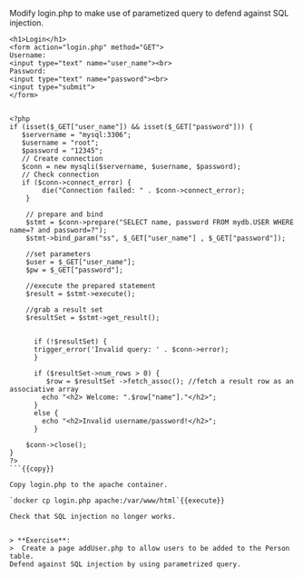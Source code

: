 
Modify login.php to make use of parametized query to defend against SQL injection.

```
<h1>Login</h1>
<form action="login.php" method="GET">
Username:
<input type="text" name="user_name"><br>
Password:
<input type="text" name="password"><br>
<input type="submit">
</form>


<?php
if (isset($_GET["user_name"]) && isset($_GET["password"])) {
   $servername = "mysql:3306";
   $username = "root";
   $password = "12345";
   // Create connection
   $conn = new mysqli($servername, $username, $password);
   // Check connection
   if ($conn->connect_error) {
		die("Connection failed: " . $conn->connect_error);
	}
	
	// prepare and bind
	$stmt = $conn->prepare("SELECT name, password FROM mydb.USER WHERE name=? and password=?");
	$stmt->bind_param("ss", $_GET["user_name"] , $_GET["password"]);

	//set parameters
	$user = $_GET["user_name"];
	$pw = $_GET["password"];
	
	//execute the prepared statement
	$result = $stmt->execute();

	//grab a result set
	$resultSet = $stmt->get_result();

	
      if (!$resultSet) {
      trigger_error('Invalid query: ' . $conn->error);
      }

      if ($resultSet->num_rows > 0) {
     	 $row = $resultSet ->fetch_assoc(); //fetch a result row as an associative array
      	echo "<h2> Welcome: ".$row["name"]."</h2>";
      }
      else {
      	echo "<h2>Invalid username/password!</h2>";
      }

	$conn->close();
}
?>    
```{{copy}}

Copy login.php to the apache container.

`docker cp login.php apache:/var/www/html`{{execute}}

Check that SQL injection no longer works.


> **Exercise**: 
>  Create a page addUser.php to allow users to be added to the Person table.
Defend against SQL injection by using parametrized query.
